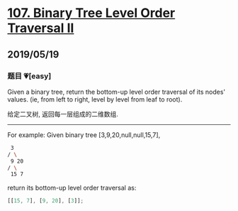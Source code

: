 # [107. Binary Tree Level Order Traversal II](\https://leetcode.com/problems/binary-tree-level-order-traversal-ii/)

## 2019/05/19

### 题目 💗[easy]

Given a binary tree, return the bottom-up level order traversal of its nodes' values. (ie, from left to right, level by level from leaf to root).

给定二叉树, 返回每一层组成的二维数组.

---

For example:
Given binary tree [3,9,20,null,null,15,7],

```bash
 3
/ \
 9 20
/ \
 15 7
```

return its bottom-up level order traversal as:

```js
[[15, 7], [9, 20], [3]];
```

